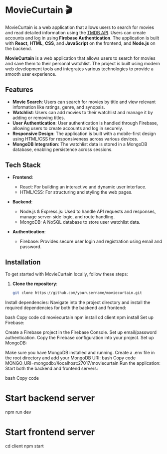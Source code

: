 # MovieCurtain 🎬

MovieCurtain is a web application that allows users to search for movies and read detailed information using the [TMDB API](https://www.themoviedb.org/documentation/api). Users can create accounts and log in using **Firebase Authentication**. The application is built with **React**, **HTML**, **CSS**, and **JavaScript** on the frontend, and **Node.js** on the backend.

**MovieCurtain** is a web application that allows users to search for movies and save them to their personal watchlist. The project is built using modern web development tools and integrates various technologies to provide a smooth user experience.

## Features

- **Movie Search**: Users can search for movies by title and view relevant information like ratings, genre, and synopsis.
- **Watchlist**: Users can add movies to their watchlist and manage it by adding or removing titles.
- **User Authentication**: User authentication is handled through Firebase, allowing users to create accounts and log in securely.
- **Responsive Design**: The application is built with a mobile-first design using HTML/CSS for responsiveness across various devices.
- **MongoDB Integration**: The watchlist data is stored in a MongoDB database, enabling persistence across sessions.

## Tech Stack

- **Frontend**: 
  - React: For building an interactive and dynamic user interface.
  - HTML/CSS: For structuring and styling the web pages.

- **Backend**:
  - Node.js & Express.js: Used to handle API requests and responses, manage server-side logic, and route handling.
  - MongoDB: A NoSQL database to store user watchlist data.

- **Authentication**:
  - Firebase: Provides secure user login and registration using email and password.

## Installation

To get started with MovieCurtain locally, follow these steps:

1. **Clone the repository**:
   ```bash
   git clone https://github.com/yourusername/moviecurtain.git
Install dependencies: Navigate into the project directory and install the required dependencies for both the backend and frontend:

bash
Copy code
cd moviecurtain
npm install
cd client
npm install
Set up Firebase:

Create a Firebase project in the Firebase Console.
Set up email/password authentication.
Copy the Firebase configuration into your project.
Set up MongoDB:

Make sure you have MongoDB installed and running.
Create a .env file in the root directory and add your MongoDB URI:
bash
Copy code
MONGO_URI=mongodb://localhost:27017/moviecurtain
Run the application: Start both the backend and frontend servers:

bash
Copy code
# Start backend server
npm run dev

# Start frontend server
cd client
npm start
